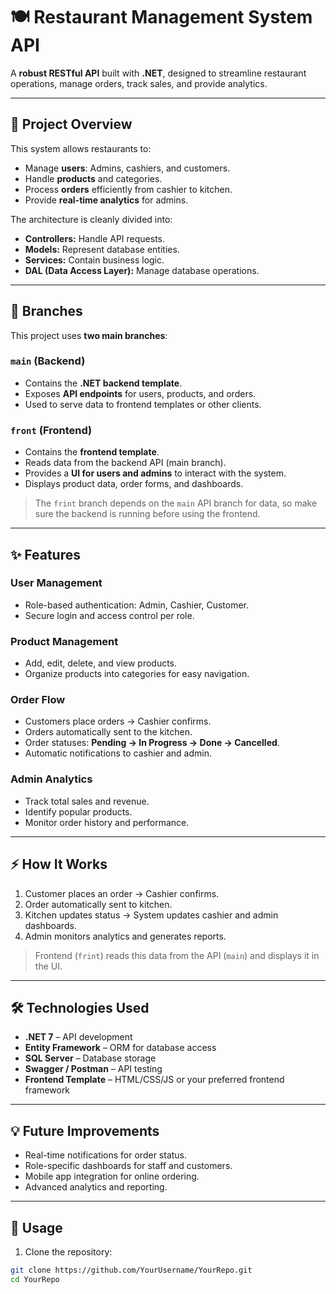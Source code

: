 # 🍽️ Restaurant Management System API

A **robust RESTful API** built with **.NET**, designed to streamline restaurant operations, manage orders, track sales, and provide analytics.  

---

## 📌 Project Overview

This system allows restaurants to:  

- Manage **users**: Admins, cashiers, and customers.  
- Handle **products** and categories.  
- Process **orders** efficiently from cashier to kitchen.  
- Provide **real-time analytics** for admins.  

The architecture is cleanly divided into:  

- **Controllers:** Handle API requests.  
- **Models:** Represent database entities.  
- **Services:** Contain business logic.  
- **DAL (Data Access Layer):** Manage database operations.  

---

## 🌿 Branches

This project uses **two main branches**:

### `main` (Backend)
- Contains the **.NET backend template**.  
- Exposes **API endpoints** for users, products, and orders.  
- Used to serve data to frontend templates or other clients.  

### `front` (Frontend)
- Contains the **frontend template**.  
- Reads data from the backend API (main branch).  
- Provides a **UI for users and admins** to interact with the system.  
- Displays product data, order forms, and dashboards.  

> The `frint` branch depends on the `main` API branch for data, so make sure the backend is running before using the frontend.

---

## ✨ Features

### User Management
- Role-based authentication: Admin, Cashier, Customer.  
- Secure login and access control per role.  

### Product Management
- Add, edit, delete, and view products.  
- Organize products into categories for easy navigation.  

### Order Flow
- Customers place orders → Cashier confirms.  
- Orders automatically sent to the kitchen.  
- Order statuses: **Pending → In Progress → Done → Cancelled**.  
- Automatic notifications to cashier and admin.  

### Admin Analytics
- Track total sales and revenue.  
- Identify popular products.  
- Monitor order history and performance.  

---

## ⚡ How It Works

1. Customer places an order → Cashier confirms.  
2. Order automatically sent to kitchen.  
3. Kitchen updates status → System updates cashier and admin dashboards.  
4. Admin monitors analytics and generates reports.  

> Frontend (`frint`) reads this data from the API (`main`) and displays it in the UI.

---

## 🛠️ Technologies Used

- **.NET 7** – API development  
- **Entity Framework** – ORM for database access  
- **SQL Server** – Database storage  
- **Swagger / Postman** – API testing  
- **Frontend Template** – HTML/CSS/JS or your preferred frontend framework  

---

## 💡 Future Improvements

- Real-time notifications for order status.  
- Role-specific dashboards for staff and customers.  
- Mobile app integration for online ordering.  
- Advanced analytics and reporting.  

---

## 🚀 Usage

1. Clone the repository:  
```bash
git clone https://github.com/YourUsername/YourRepo.git
cd YourRepo
